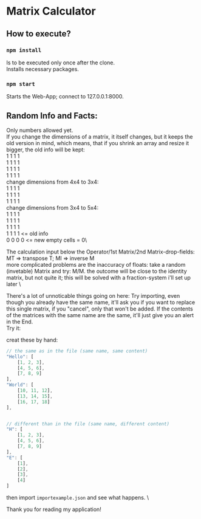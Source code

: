 # Matrix Calculator

## How to execute?

### `npm install`

Is to be executed only once after the clone.\
Installs necessary packages.


### `npm start`

Starts the Web-App; connect to 127.0.0.1:8000.


## Random Info and Facts:

Only numbers allowed yet.\
If you change the dimensions of a matrix, it itself changes, but it keeps the old version in mind, which means, that if you shrink an array and resize it bigger, the old info will be kept:\
1 1 1 1\
1 1 1 1\
1 1 1 1\
1 1 1 1\
change dimensions from 4x4 to 3x4:\
1 1 1 1\
1 1 1 1\
1 1 1 1\
change dimensions from 3x4 to 5x4:\
1 1 1 1\
1 1 1 1\
1 1 1 1\
1 1 1 1 <= old info\
0 0 0 0 <= new empty cells = 0\

The calculation input below the Operator/1st Matrix/2nd Matrix-drop-fields: MT => transpose T; MI => inverse M \
more complicated  problems are the inaccuracy of floats: take a random (invetable) Matrix and try: M/M. the outcome will be close to the identity matrix, but not quite it; this will be solved with a fraction-system i'll set up later \

There's a lot of unnoticable things going on here: Try importing, even though you already have the same name, it'll ask you if you want to replace this single matrix, if you "cancel", only that won't be added. If the contents of the matrices with the same name are the same, it'll just give you an alert in the End. \
Try it:

creat these by hand:
```javascript
// the same as in the file (same name, same content)
"Hello": [
    [1, 2, 3],
    [4, 5, 6],
    [7, 8, 9]
],
"World": [
    [10, 11, 12],
    [13, 14, 15],
    [16, 17, 18]
],


// different than in the file (same name, different content)
"H": [
    [1, 2, 3],
    [4, 5, 6],
    [7, 8, 9]
],
"E": [
    [1],
    [2],
    [3],
    [4]
]
```


then import `importexample.json` and see what happens. \


Thank you for reading my application!